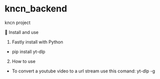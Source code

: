 # kncn_backend
kncn project

🚀 Install and use

1. Fastly install with Python
  - pip install yt-dlp

2. How to use
  - To convert a youtube video to a url stream use this comand: yt-dlp -g <youtube url>
    
